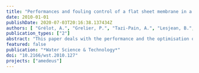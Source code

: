 ```yaml
---
title: "Performances and fouling control of a flat sheet membrane in a MBR pilot plant"
date: 2010-01-01
publishDate: 2020-07-03T20:16:38.137434Z
authors: [ "Grélot, A.", "Grelier, P.", "Tazi-Pain, A.", "Lesjean, B.", "Brüss, U.", "Grasmick, A." ]
publication_types: ["2"]
abstract: "This paper deals with the performance and the optimisation of the hydraulic operating conditions of the A3 Water Solutions flat sheet membrane technology in a MBR pilot-plant to achieve a satisfying fouling control and also a reduction in the required aeration. Two vertically stacked modules were tested at pilot-scale at Anjou Recherche under typical biological operating conditions (mixed liquor suspended solids concentration (MLSS) = 10 g/l; sludge retention time (SRT) = 28 days; food to microorganism ratio (F/M) = 0.12 kg COD/kg MLSS/d). The use of a double-deck and of specific backwashes for this membrane technology enabled to achieve satisfying membrane performances for a net flux of 25 L h-1m-2, 20°C at a low specific aeration demand per membrane surface (SADm = 0.2Nm3 h-1m-2) which corresponds to a specific aeration demand per permeate volume unit (SADp) of 8Nm3 air/m3 permeate, which is lower than reported for many commercial membrane systems. The mixed liquor characteristics (foaming, MLSS concentration) appeared to influence the fouling behaviour of the membranes but no correlation was found with the fouling rate. However, with the new operating conditions, the system is robust and can cope with fouling resulting from biological stress and daily peak flows for MLSS concentrations in the membrane tank up to 18 g/l."
featured: false
publication: "*Water Science & Technology*"
doi: "10.2166/wst.2010.127"
projects: ["amedeus"]
---
```


